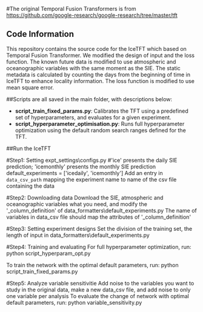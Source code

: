 #The original Temporal Fusion Transformers is from https://github.com/google-research/google-research/tree/master/tft

## Code Information
This repository contains the source code for the IceTFT which based on Temporal Fusion Transformer. We modified the design of input and the loss function.
The known future data is modified to use atmospheric and oceanographic variables with the same moment as the SIE.
The static metadata is calculated by counting the days from the beginning of time in IceTFT to enhance locality information.
The loss function is modified to use mean square error.

##Scripts are all saved in the main folder, with descriptions below:

* **script\_train\_fixed\_params.py**: Calibrates the TFT using a predefined set of hyperparameters, and evaluates for a given experiment.
* **script\_hyperparameter\_optimisation.py**: Runs full hyperparameter optimization using the default random search ranges defined for the TFT.

##Run the IceTFT

#Step1: Setting expt_settings\configs.py 
#'ice' presents the daily SIE prediction; 'icemonthly' presents the monthly SIE prediction
default_experiments = ['icedaily', 'icemonthly']
Add an entry in ``data_csv_path`` mapping the experiment name to name of the csv file containing the data

#Step2: Downloading data
Download the SIE, atmospheric and oceanographic variables what you need, and modify the '_column_definition' of data_formatters\default_experiments.py
The name of variables  in data_csv file should map the attributes of '_column_definition' 

#Step3: Setting experiment designs
Set the division of the training set, the length of input in data_formatters\default_experiments.py

#Step4: Training and evaluating
For full hyperparameter optimization, run:
python script_hyperparam_opt.py

To train the network with the optimal default parameters, run:
python script_train_fixed_params.py

#Step5: Analyze variable sensitivitie
Add noise to the variables you want to study in the original data, make a new data_csv file, and add noise to only one variable per analysis
To evaluate the change of network with optimal default parameters, run:
python variable_sensitivity.py


